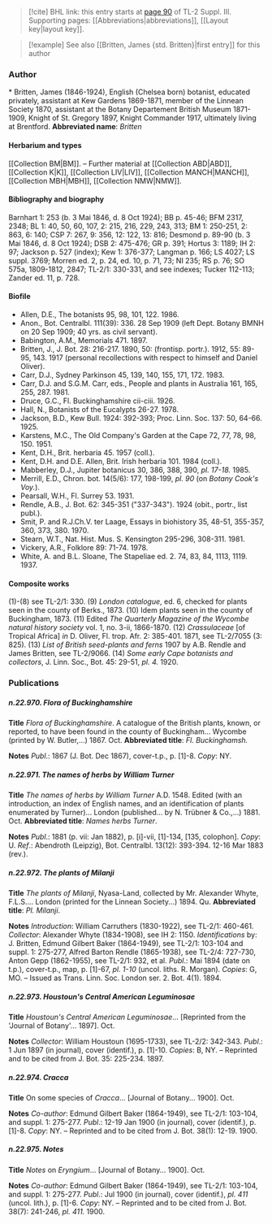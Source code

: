 > [!cite] BHL link: this entry starts at [page 90](https://www.biodiversitylibrary.org/page/33266397) of TL-2 Suppl. III.
> Supporting pages: [[Abbreviations|abbreviations]], [[Layout key|layout key]].

> [!example] See also [[Britten, James {std. Britten}|first entry]] for this author

### Author

\* Britten, James (1846-1924), English (Chelsea born) botanist, educated privately, assistant at Kew Gardens 1869-1871, member of the Linnean Society 1870, assistant at the Botany Departement British Museum 1871-1909, Knight of St. Gregory 1897, Knight Commander 1917, ultimately living at Brentford. 
**Abbreviated name**: *Britten*

#### Herbarium and types

[[Collection BM|BM]]. – Further material at [[Collection ABD|ABD]], [[Collection K|K]], [[Collection LIV|LIV]], [[Collection MANCH|MANCH]], [[Collection MBH|MBH]], [[Collection NMW|NMW]].

#### Bibliography and biography

Barnhart 1: 253 (b. 3 Mai 1846, d. 8 Oct 1924); BB p. 45-46; BFM 2317, 2348; BL 1: 40, 50, 60, 107, 2: 215, 216, 229, 243, 313; BM 1: 250-251, 2: 863, 6: 140; CSP 7: 267, 9: 356, 12: 122, 13: 816; Desmond p. 89-90 (b. 3 Mai 1846, d. 8 Oct 1924); DSB 2: 475-476; GR p. 391; Hortus 3: 1189; IH 2: 97; Jackson p. 527 (index); Kew 1: 376-377; Langman p. 166; LS 4027; LS suppl. 3769; Morren ed. 2, p. 24, ed. 10, p. 71, 73; NI 235; RS p. 76; SO 575a, 1809-1812, 2847; TL-2/1: 330-331, and see indexes; Tucker 112-113; Zander ed. 11, p. 728.

#### Biofile

- Allen, D.E., The botanists 95, 98, 101, 122. 1986.
- Anon., Bot. Centralbl. 111(39): 336. 28 Sep 1909 (left Dept. Botany BMNH on 20 Sep 1909; 40 yrs. as civil servant).
- Babington, A.M., Memorials 471. 1897.
- Britten, J., J. Bot. 28: 216-217. 1890, 50: (frontisp. portr.). 1912, 55: 89-95, 143. 1917 (personal recollections with respect to himself and Daniel Oliver).
- Carr, D.J., Sydney Parkinson 45, 139, 140, 155, 171, 172. 1983.
- Carr, D.J. and S.G.M. Carr, eds., People and plants in Australia 161, 165, 255, 287. 1981.
- Druce, G.C., Fl. Buckinghamshire cii-ciii. 1926.
- Hall, N., Botanists of the Eucalypts 26-27. 1978.
- Jackson, B.D., Kew Bull. 1924: 392-393; Proc. Linn. Soc. 137: 50, 64-66. 1925.
- Karstens, M.C., The Old Company's Garden at the Cape 72, 77, 78, 98, 150. 1951.
- Kent, D.H., Brit. herbaria 45. 1957 (coll.).
- Kent, D.H. and D.E. Allen, Brit. Irish herbaria 101. 1984 (coll.).
- Mabberley, D.J., Jupiter botanicus 30, 386, 388, 390, *pl. 17-18.* 1985.
- Merrill, E.D., Chron. bot. 14(5/6): 177, 198-199, *pl. 90* (on *Botany Cook's Voy.*).
- Pearsall, W.H., Fl. Surrey 53. 1931.
- Rendle, A.B., J. Bot. 62: 345-351 ("337-343"). 1924 (obit., portr., list publ.).
- Smit, P. and R.J.Ch.V. ter Laage, Essays in biohistory 35, 48-51, 355-357, 360, 373, 380. 1970.
- Stearn, W.T., Nat. Hist. Mus. S. Kensington 295-296, 308-311. 1981.
- Vickery, A.R., Folklore 89: 71-74. 1978.
- White, A. and B.L. Sloane, The Stapeliae ed. 2. 74, 83, 84, 1113, 1119. 1937.

#### Composite works

(1)-(8) see TL-2/1: 330.
(9) *London catalogue*, ed. 6, checked for plants seen in the county of Berks., 1873.
(10) Idem plants seen in the county of Buckingham, 1873.
(11) Edited *The Quarterly Magazine of the Wycombe natural history society* vol. 1, no. 3-ii, 1866-1870.
(12) *Crassulaceae* \[of Tropical Africa\] *in* D. Oliver, Fl. trop. Afr. 2: 385-401. 1871, see TL-2/7055 (3: 825).
(13) *List of British seed-plants and ferns* 1907 by A.B. Rendle and James Britten, see TL-2/9066.
(14) *Some early Cape botanists and collectors*, J. Linn. Soc., Bot. 45: 29-51, *pl. 4.* 1920.

### Publications

##### n.22.970. Flora of Buckinghamshire

**Title**
*Flora of Buckinghamshire*. A catalogue of the British plants, known, or reported, to have been found in the county of Buckingham... Wycombe (printed by W. Butler,...) 1867. Oct.
**Abbreviated title**: *Fl. Buckinghamsh.*

**Notes**
*Publ*.: 1867 (J. Bot. Dec 1867), cover-t.p., p. \[1\]-8. *Copy*: NY.

##### n.22.971. The names of herbs by William Turner

**Title**
*The names of herbs by William Turner* A.D. 1548. Edited (with an introduction, an index of English names, and an identification of plants enumerated by Turner)... London (published... by N. Trübner & Co.,...) 1881. Oct.
**Abbreviated title**: *Names herbs Turner*.

**Notes**
*Publ*.: 1881 (p. vii: Jan 1882), p. \[i\]-vii, \[1\]-134, \[135, colophon\]. *Copy*: U.
*Ref*.: Abendroth (Leipzig), Bot. Centralbl. 13(12): 393-394. 12-16 Mar 1883 (rev.).

##### n.22.972. The plants of Milanji

**Title**
*The plants of Milanji*, Nyasa-Land, collected by Mr. Alexander Whyte, F.L.S.... London (printed for the Linnean Society...) 1894. Qu.
**Abbreviated title**: *Pl. Milanji*.

**Notes**
*Introduction*: William Carruthers (1830-1922), see TL-2/1: 460-461.
*Collector*: Alexander Whyte (1834-1908), see IH 2: 1150.
*Identifications* by: J. Britten, Edmund Gilbert Baker (1864-1949), see TL-2/1: 103-104 and suppl. 1: 275-277, Alfred Barton Rendle (1865-1938), see TL-2/4: 727-730, Anton Gepp (1862-1955), see TL-2/1: 932, et al.
*Publ*.: Mai 1894 (date on t.p.), cover-t.p., map, p. \[1\]-67, *pl. 1-10* (uncol. liths. R. Morgan).
*Copies*: G, MO. – Issued as Trans. Linn. Soc. London ser. 2. Bot. 4(1). 1894.

##### n.22.973. Houstoun's Central American Leguminosae

**Title**
*Houstoun's Central American Leguminosae*... \[Reprinted from the 'Journal of Botany'... 1897\]. Oct.

**Notes**
*Collector*: William Houstoun (1695-1733), see TL-2/2: 342-343.
*Publ*.: 1 Jun 1897 (in journal), cover (identif.), p. \[1\]-10. *Copies*: B, NY. – Reprinted and to be cited from J. Bot. 35: 225-234. 1897.

##### n.22.974. Cracca

**Title**
On some species of *Cracca*... \[Journal of Botany... 1900\]. Oct.

**Notes**
*Co-author*: Edmund Gilbert Baker (1864-1949), see TL-2/1: 103-104, and suppl. 1: 275-277.
*Publ*.: 12-19 Jan 1900 (in journal), cover (identif.), p. \[1\]-8. *Copy*: NY. – Reprinted and to be cited from J. Bot. 38(1): 12-19. 1900.

##### n.22.975. Notes

**Title**
*Notes* on *Eryngium*... \[Journal of Botany... 1900\]. Oct.

**Notes**
*Co-author*: Edmund Gilbert Baker (1864-1949), see TL-2/1: 103-104, and suppl. 1: 275-277.
*Publ*.: Jul 1900 (in journal), cover (identif.), *pl. 411* (uncol. lith.), p. \[1\]-6. *Copy*: NY. – Reprinted and to be cited from J. Bot. 38(7): 241-246, *pl. 411.* 1900.

